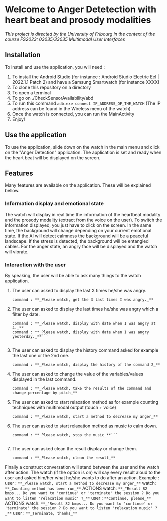 # Welcome to Anger Detetection with heart beat and prosody modalities
*This project is directed by the University of Fribourg in the context of the course FS2023: 03035/33035 Multimodal User Interfaces*

## Installation
To install and use the application, you will need :

1) To install the Android Studio (for instance : Android Studio Electric Eel | 2022.1.1 Patch 2) and have a Samsung Smartwatch (for instance XXXX)
2) To clone this repository on a directory
3) To open a terminal
4) To go on ./CheckSensorAvailability/abd
5) To run this command ```adb.exe connect IP_ADDRESS_OF_THE_WATCH``` (The IP address can be found in the Wireless menu of the watch)
6) Once the watch is connected, you can run the MainActivity
7) Enjoy!

## Use the application
To use the application, slide down on the watch in the main menu and click on the "Anger Detection" application. The application is set and ready when the heart beat will be displayed on the screen.

## Features
Many features are available on the application. These will be explained bellow.

### Information display and emotional state
The watch will display in real time the information of the heartbeat modality and the prosody modality (extract from the voice on the user). To switch the information displayed, you just have to click on the screen.
In the same time, the background will change depending on your current emotional state. If the AI will detect calmness the background will be a peaceful landscape. If the stress is detected, the background will be entangled cables. For the anger state, an angry face will be displayed and the watch will vibrate.

### Interaction with the user
By speaking, the user will be able to ask many things to the watch application.
1) The user can asked to display the last X times he/she was angry.

    ```command : **_Please watch, get the 3 last times I was angry._**```
    
2) The user can asked to display the last times he/she was angry which a filter by date.

    ```command : **_Please watch, display with date when I was angry in the last hour._**
    command : **_Please watch, display with date when I was angry at 4._**
    command : **_Please watch, display with date when I was angry yesterday._**```
    
    
3) The user can asked to display the history command asked for example the last one or the 2nd one.
    
    ```command : **_Please watch, display the history of the command 2_**```
    
    
4) The user can asked to change the value of the variables/values displayed in the last command.
    
    ```command : **_Please watch, take the results of the command and change percentage by pitch_**```
    
    
5) The user can asked to start relaxation method as for example counting techniques with multimodal output (touch + voice)
    
    ```command : **_Please watch, start a method to decrease my anger_**```
    
    
6) The user can asked to start relaxation method as music to calm down.
    
    ```command : **_Please watch, play some relaxation music_**
    command : **_Please watch, stop the music_**```
    
    
7) The user can asked clean the result display or change them.
   
    ```command : **_Please watch, clean the result_**```
    
    
    
Finally a construct conversation will stand between the user and the watch after action. The watch (if the option is on) will say every result aloud to the user and asked him/her what he/she wants to do after an action.
Example : 
    user : ```**_Please watch, start a method to decrease my anger_**```
    watch: ```**_Counting method has been run_**```
    ACTIONS
    watch: ```**_"Result 82 bmps... Do you want to 'continue' or 'terminate' the session ? Do you want to listen 'relaxation music' ?_**```
    user : ```**Continue, please_**```
    ACTIONS
    watch: ```**_"Result 82 bmps... Do you want to 'continue' or 'terminate' the session ? Do you want to listen 'relaxation music' ?_**```
    user : ```**_Terminate, thanks_**```



